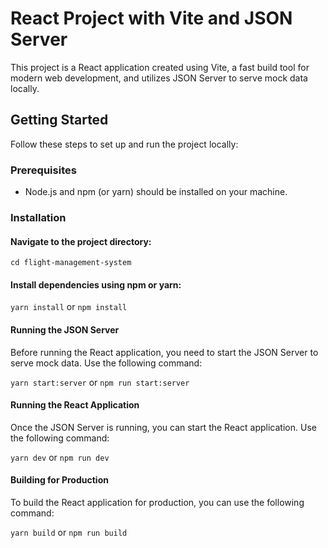 # React Project with Vite and JSON Server

This project is a React application created using Vite, a fast build tool for modern web development, and utilizes JSON Server to serve mock data locally.

## Getting Started

Follow these steps to set up and run the project locally:

### Prerequisites

- Node.js and npm (or yarn) should be installed on your machine.

### Installation

#### Navigate to the project directory:

`cd flight-management-system`

#### Install dependencies using npm or yarn:

`yarn install` or `npm install`

#### Running the JSON Server

Before running the React application, you need to start the JSON Server to serve mock data. Use the following command:

`yarn start:server` or `npm run start:server`

#### Running the React Application

Once the JSON Server is running, you can start the React application. Use the following command:

`yarn dev` or `npm run dev`

#### Building for Production

To build the React application for production, you can use the following command:

`yarn build` or `npm run build`
